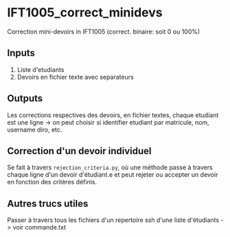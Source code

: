 # IFT1005_correct_minidevs
Correction mini-devoirs in IFT1005 (correct. binaire: soit 0 ou 100%) 

## Inputs 
1. Liste d'etudiants 
2. Devoirs en fichier texte avec separateurs 

## Outputs 
Les corrections respectives des devoirs, en fichier textes, chaque etudiant est une ligne -> on peut choisir si identifier etudiant par matricule, nom, username diro, etc.

## Correction d'un devoir individuel
Se fait à travers `rejection_criteria.py`, où une méthode passe à travers chaque ligne d'un devoir d'étudiant.e et peut rejeter ou accepter un devoir en fonction des critères définis. 

## Autres trucs utiles
Passer à travers tous les fichiers d'un repertoire ssh d'une liste d'étudiants -> voir commande.txt

